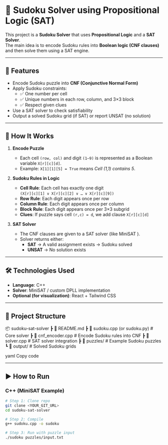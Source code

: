 # 🧩 Sudoku Solver using Propositional Logic (SAT)

This project is a **Sudoku Solver** that uses **Propositional Logic** and a **SAT Solver**.  
The main idea is to encode Sudoku rules into **Boolean logic (CNF clauses)** and then solve them using a SAT engine.

---

## 🚀 Features
- Encode Sudoku puzzle into **CNF (Conjunctive Normal Form)**
- Apply Sudoku constraints:
  - ✅ One number per cell  
  - ✅ Unique numbers in each row, column, and 3×3 block  
  - ✅ Respect given clues  
- Use a SAT solver to check satisfiability
- Output a solved Sudoku grid (if SAT) or report UNSAT (no solution)

---

## 📖 How It Works
1. **Encode Puzzle**  
   - Each cell `(row, col)` and digit `(1–9)` is represented as a Boolean variable `X[r][c][d]`.  
   - Example: `X[1][1][5] = True` means *Cell (1,1) contains 5*.

2. **Sudoku Rules in Logic**
   - **Cell Rule**: Each cell has exactly one digit  
     `(X[r][c][1] ∨ X[r][c][2] ∨ … ∨ X[r][c][9])`  
   - **Row Rule**: Each digit appears once per row  
   - **Column Rule**: Each digit appears once per column  
   - **Block Rule**: Each digit appears once per 3×3 subgrid  
   - **Clues**: If puzzle says cell `(r,c) = d`, we add clause `X[r][c][d]`

3. **SAT Solver**
   - The CNF clauses are given to a SAT solver (like MiniSAT ).  
   - Solver returns either:  
     - **SAT** → A valid assignment exists → Sudoku solved  
     - **UNSAT** → No solution exists  

---

## 🛠️ Technologies Used
- **Language**: C++ 
- **Solver**: MiniSAT / custom DPLL implementation  
- **Optional (for visualization)**: React + Tailwind CSS  

---

## 📂 Project Structure
📦 sudoku-sat-solver
┣ 📜 README.md
┣ 📜 sudoku.cpp (or sudoku.py) # Core solver
┣ 📜 cnf_encoder.cpp # Encode Sudoku rules into CNF
┣ 📜 solver.cpp # SAT solver integration
┣ 📂 puzzles/ # Example Sudoku puzzles
┗ 📂 output/ # Solved Sudoku grids

yaml
Copy code

---

## ▶️ How to Run

### C++ (MiniSAT Example)
```sh
# Step 1: Clone repo
git clone <YOUR_GIT_URL>
cd sudoku-sat-solver

# Step 2: Compile
g++ sudoku.cpp -o sudoku

# Step 3: Run with puzzle input
./sudoku puzzles/input.txt